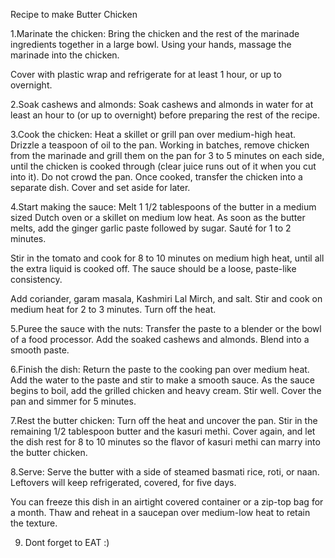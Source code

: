 Recipe to make Butter Chicken

1.Marinate the chicken:
Bring the chicken and the rest of the marinade ingredients together in a large bowl. Using your hands, massage the marinade into the chicken.

Cover with plastic wrap and refrigerate for at least 1 hour, or up to overnight.

2.Soak cashews and almonds:
Soak cashews and almonds in water for at least an hour to (or up to overnight) before preparing the rest of the recipe.

3.Cook the chicken:
Heat a skillet or grill pan over medium-high heat. Drizzle a teaspoon of oil to the pan.
Working in batches, remove chicken from the marinade and grill them on the pan for 3 to 5 minutes on each side, until the chicken is cooked through (clear juice runs out of it when you cut into it). Do not crowd the pan.
Once cooked, transfer the chicken into a separate dish. Cover and set aside for later.

4.Start making the sauce:
Melt 1 1/2 tablespoons of the butter in a medium sized Dutch oven or a skillet on medium low heat. As soon as the butter melts, add the ginger garlic paste followed by sugar. Sauté for 1 to 2 minutes.

Stir in the tomato and cook for 8 to 10 minutes on medium high heat, until all the extra liquid is cooked off. The sauce should be a loose, paste-like consistency.

Add coriander, garam masala, Kashmiri Lal Mirch, and salt. Stir and cook on medium heat for 2 to 3 minutes. Turn off the heat.

5.Puree the sauce with the nuts:
Transfer the paste to a blender or the bowl of a food processor. Add the soaked cashews and almonds. Blend into a smooth paste.

6.Finish the dish:
Return the paste to the cooking pan over medium heat. Add the water to the paste and stir to make a smooth sauce.
As the sauce begins to boil, add the grilled chicken and heavy cream. Stir well. Cover the pan and simmer for 5 minutes.

7.Rest the butter chicken:
Turn off the heat and uncover the pan. Stir in the remaining 1/2 tablespoon butter and the kasuri methi. Cover again, and let the dish rest for 8 to 10 minutes so the flavor of kasuri methi can marry into the butter chicken.

8.Serve:
Serve the butter with a side of steamed basmati rice, roti, or naan. Leftovers will keep refrigerated, covered, for five days.

You can freeze this dish in an airtight covered container or a zip-top bag for a month. Thaw and reheat in a saucepan over medium-low heat to retain the texture.

9. Dont forget to EAT :)
